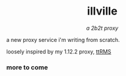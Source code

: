 <div align="center">

# illville

*a 2b2t proxy*

</div>

a new proxy service i'm writing from scratch.

loosely inspired by my 1.12.2 proxy, [ttRMS](https://git.tycrek.com/ttRMS)

### more to come